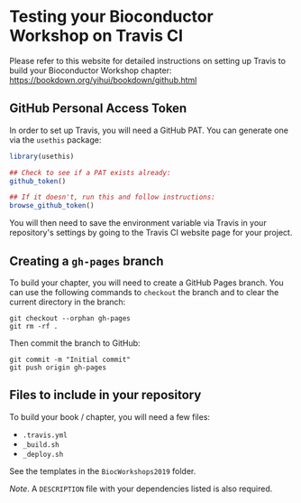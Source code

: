 # Testing your Bioconductor Workshop on Travis CI

Please refer to this website for detailed instructions on setting up Travis to
build your Bioconductor Workshop chapter:
https://bookdown.org/yihui/bookdown/github.html

## GitHub Personal Access Token

In order to set up Travis, you will need a GitHub PAT.
You can generate one via the `usethis` package:

```r
library(usethis)

## Check to see if a PAT exists already:
github_token()

## If it doesn't, run this and follow instructions:
browse_github_token()
```

You will then need to save the environment variable via Travis in your
repository's settings by going to the Travis CI website page for your
project.

## Creating a `gh-pages` branch

To build your chapter, you will need to create a GitHub Pages branch.
You can use the following commands to `checkout` the branch and to clear
the current directory in the branch:

```
git checkout --orphan gh-pages
git rm -rf .
```

Then commit the branch to GitHub:

```
git commit -m "Initial commit"
git push origin gh-pages
```

## Files to include in your repository

To build your book / chapter, you will need a few files:

* `.travis.yml`
* `_build.sh`
* `_deploy.sh`

See the templates in the `BiocWorkshops2019` folder.

_Note_. A `DESCRIPTION` file with your dependencies listed is also required.

